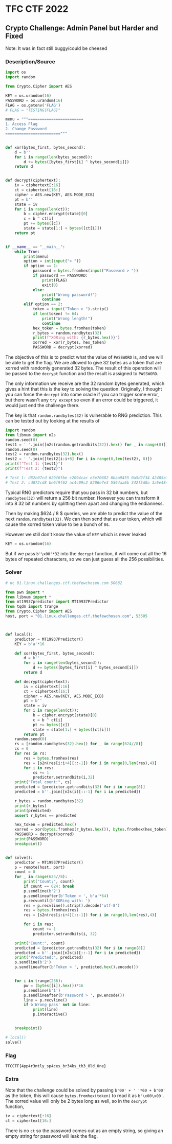 # TFC CTF 2022

## Crypto Challenge: Admin Panel but Harder and Fixed

Note: It was in fact still buggy/could be cheesed

### Description/Source

```py
import os
import random

from Crypto.Cipher import AES

KEY = os.urandom(16)
PASSWORD = os.urandom(16)
FLAG = os.getenv('FLAG')
# FLAG = "TESTING{FLAG}"

menu = """========================
1. Access Flag
2. Change Password
========================"""


def xor(bytes_first, bytes_second):
    d = b''
    for i in range(len(bytes_second)):
        d += bytes([bytes_first[i] ^ bytes_second[i]])
    return d


def decrypt(ciphertext):
    iv = ciphertext[:16]
    ct = ciphertext[16:]
    cipher = AES.new(KEY, AES.MODE_ECB)
    pt = b''
    state = iv
    for i in range(len(ct)):
        b = cipher.encrypt(state)[0]
        c = b ^ ct[i]
        pt += bytes([c])
        state = state[1:] + bytes([ct[i]])
    return pt


if __name__ == "__main__":
    while True:
        print(menu)
        option = int(input("> "))
        if option == 1:
            password = bytes.fromhex(input("Password > "))
            if password == PASSWORD:
                print(FLAG)
                exit(0)
            else:
                print("Wrong password!")
                continue
        elif option == 2:
            token = input("Token > ").strip()
            if len(token) != 64:
                print("Wrong length!")
                continue
            hex_token = bytes.fromhex(token)
            r_bytes = random.randbytes(32)
            print(f"XORing with: {r_bytes.hex()}")
            xorred = xor(r_bytes, hex_token)
            PASSWORD = decrypt(xorred)
```

The objective of this is to predict what the value of `PASSWORD` is, and we will be able to get the flag. We are allowed to give 32 bytes as a token that are xorred with randomly generated 32 bytes. The result of this operation will be passed to the `decrypt` function and the result is assigned to `PASSWORD`.

The only information we receive are the 32 random bytes generated, which gives a hint that this is the key to solving the question. Originally, I thought you can force the `decrypt` into some oracle if you can trigger some error, but there wasn't any `try except` so even if an error could be triggered, it would just end the challenge there.

The key is that `random.randbytes(32)` is vulnerable to RNG prediction. This can be tested out by looking at the results of

```py
import random
from libnum import n2s
random.seed(0)
test1 = ' '.join([n2s(random.getrandbits(32)).hex() for _ in range(8)])
random.seed(0)
test2 = random.randbytes(32).hex()
test2 = ' '.join([test2[i:i+8] for i in range(0,len(test2), 8)])
print(f"Test 1: {test1}")
print(f"Test 2: {test2}")

# Test 1: d82c07cd 629f6fbe c2094cac e3e70682 6baa9455 0a5d2f34 42485e3a f728b4fa
# Test 2: cd072cd8 be6f9f62 ac4c09c2 8206e7e3 5594aa6b 342f5d0a 3a5e4842 fab428f7
```

Typical RNG predictors require that you pass in 32 bit numbers, but `randbytes(32)` will return a 256 bit number. However you can transform it into 8 32 bit numbers by splitting them apart and changing the endianness.

Then by making $624 / 8 $ queries, we are able to predict the value of the next `random.randbytes(32)`. We can then send that as our token, which will cause the xorred token value to be a bunch of `0`s.

However we still don't know the value of `KEY` which is never leaked

```py
KEY = os.urandom(16)
```

But if we pass `b'\x00'*32` into the `decrypt` function, it will come out all the 16 bytes of repeated characters, so we can just guess all the 256 possibilities.

### Solver

```python
# nc 01.linux.challenges.ctf.thefewchosen.com 50682

from pwn import *
from libnum import *
from mt19937predictor import MT19937Predictor
from tqdm import trange
from Crypto.Cipher import AES
host, port = "01.linux.challenges.ctf.thefewchosen.com", 53505



def local():
    predictor = MT19937Predictor()
    KEY = b'a'*16

    def xor(bytes_first, bytes_second):
        d = b''
        for i in range(len(bytes_second)):
            d += bytes([bytes_first[i] ^ bytes_second[i]])
        return d

    def decrypt(ciphertext):
        iv = ciphertext[:16]
        ct = ciphertext[16:]
        cipher = AES.new(KEY, AES.MODE_ECB)
        pt = b''
        state = iv
        for i in range(len(ct)):
            b = cipher.encrypt(state)[0]
            c = b ^ ct[i]
            pt += bytes([c])
            state = state[1:] + bytes([ct[i]])
        return pt
    random.seed(0)
    rs = [random.randbytes(32).hex() for _ in range(624//8)]
    cs = 0
    for res in rs:
        res = bytes.fromhex(res)
        res = [s2n(res[i:i+4][::-1]) for i in range(0,len(res),4)]
        for i in res:
            cs += 1
            predictor.setrandbits(i,32)
    print("Total count:", cs)
    predicted = [predictor.getrandbits(32) for i in range(8)]
    predicted = b''.join([n2s(i)[::-1] for i in predicted])

    r_bytes = random.randbytes(32)
    print(r_bytes)
    print(predicted)
    assert r_bytes == predicted

    hex_token = predicted.hex()
    xorred = xor(bytes.fromhex(r_bytes.hex()), bytes.fromhex(hex_token))
    PASSWORD = decrypt(xorred)
    print(PASSWORD)
    breakpoint()


def solve():
    predictor = MT19937Predictor()
    p = remote(host, port)
    count = 0
    for _ in range(624//8):
        print("Count;", count)
        if count == 624: break
        p.sendline(b'2')
        p.sendlineafter(b'Token > ', b'a'*64)
        p.recvuntil(b'XORing with: ')
        res = p.recvline().strip().decode('utf-8')
        res = bytes.fromhex(res)
        res = [s2n(res[i:i+4][::-1]) for i in range(0,len(res),4)]

        for i in res:
            count += 1
            predictor.setrandbits(i, 32)

    print("Count:", count)
    predicted = [predictor.getrandbits(32) for i in range(8)]
    predicted = b''.join([n2s(i)[::-1] for i in predicted])
    print("Predicted:", predicted)
    p.sendline(b'2')
    p.sendlineafter(b'Token > ', predicted.hex().encode())


    for i in trange(256):
        pw = (bytes([i]).hex())*16
        p.sendline(b'1')
        p.sendlineafter(b'Password > ', pw.encode())
        line = p.recvline()
        if b'Wrong pass' not in line:
            print(line)
            p.interactive()


    breakpoint()

# local()
solve()
```

### Flag

```
TFCCTF{4pp4r3ntly_sp4ces_br34ks_th3_0ld_0ne}
```

### Extra

Note that the challenge could be solved by passing `b'00' + ' '*60 + b'00'` as the token, this will cause `bytes.fromhex(token)` to read it as `b'\x00\x00'`. The xorred value will only be 2 bytes long as well, so in the `decrypt` function,

```py
iv = ciphertext[:16]
ct = ciphertext[16:]
```

There is no `ct` so the password comes out as an empty string, so giving an empty string for password will leak the flag.

